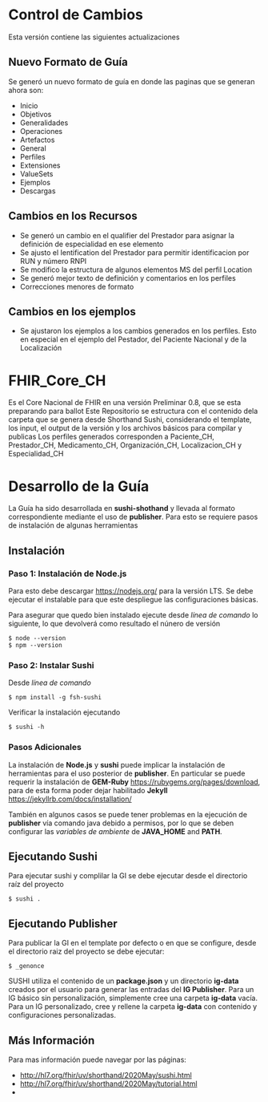 # Control de Cambios
Esta versión contiene las siguientes actualizaciones

## Nuevo Formato de Guía
Se generó un nuevo formato de guía en donde las paginas que se generan ahora son:

* Inicio
* Objetivos
* Generalidades
* Operaciones
* Artefactos
 * General
 * Perfiles
 * Extensiones
 * ValueSets 
* Ejemplos
* Descargas

## Cambios en los Recursos

* Se generó un cambio en el qualifier del Prestador para asignar la definición de especialidad en ese elemento
* Se ajusto el Ientification del Prestador para permitir identificacion por RUN y número RNPI
* Se modifico la estructura de algunos elementos MS del perfil Location
* Se generó mejor texto de definición y comentarios en los perfiles 
* Correcciones menores de formato

## Cambios en los ejemplos
* Se ajustaron los ejemplos a los cambios generados en los perfiles. Esto en especial en el ejemplo del Pestador, del Paciente Nacional y de la Localización

# FHIR_Core_CH
Es el Core Nacional de FHIR en una versión Preliminar 0.8, que se esta preparando para ballot
Este Repositorio se estructura con el contenido dela carpeta que se genera desde Shorthand Sushi, considerando el template, los input, el output de la versión y los archivos básicos para compilar y publicas
Los perfiles generados corresponden a Paciente_CH, Prestador_CH, Medicamento_CH, Organización_CH, Localizacion_CH y Especialidad_CH

# Desarrollo de la Guía
La Guía ha sido desarrollada en **sushi-shothand** y llevada al formato correspondiente mediante el uso de **publisher**. Para esto se requiere pasos de instalación de algunas herramientas

## Instalación
### Paso 1: Instalación de Node.js
Para esto debe descargar https://nodejs.org/ para la versión LTS. Se debe ejecutar el instalable para que este despliegue las configuraciones básicas.

Para asegurar que quedo bien instalado ejecute desde *línea de comando* lo siguiente, lo que devolverá como resultado el núnero de versión

~~~
$ node --version
$ npm --version
~~~

### Paso 2: Instalar Sushi
Desde *línea de comando*

~~~
$ npm install -g fsh-sushi
~~~

Verificar la instalación ejecutando

~~~
$ sushi -h
~~~
### Pasos Adicionales
La instalación de **Node.js** y **sushi** puede implicar la instalación de herramientas para el uso posterior de **publisher**. En particular se puede requerir la instalación de  **GEM-Ruby** https://rubygems.org/pages/download, para de esta forma poder dejar habilitado **Jekyll** https://jekyllrb.com/docs/installation/

También en algunos casos se puede tener problemas en la ejecución de **publisher** vía comando java debido a permisos, por lo que se deben configurar las *variables de ambiente* de **JAVA_HOME** and **PATH**.

## Ejecutando Sushi
Para ejecutar sushi y complilar la GI se debe ejecutar desde el directorio raíz del proyecto

~~~
$ sushi .
~~~

## Ejecutando Publisher
Para publicar la GI en el template por defecto o en que se configure, desde el directorio raiz del proyecto se debe ejecutar:

~~~
$ _genonce
~~~

SUSHI utiliza el contenido de un **package.json** y un directorio **ig-data** creados por el usuario para generar las entradas del **IG Publisher**. Para un IG básico sin personalización, simplemente cree una carpeta **ig-data** vacía. Para un IG personalizado, cree y rellene la carpeta **ig-data** con contenido y configuraciones personalizadas.

## Más Información
Para mas información puede navegar por las páginas:

* http://hl7.org/fhir/uv/shorthand/2020May/sushi.html
* http://hl7.org/fhir/uv/shorthand/2020May/tutorial.html
* 
